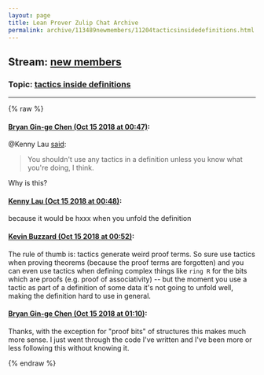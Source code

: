 ```yaml
---
layout: page
title: Lean Prover Zulip Chat Archive 
permalink: archive/113489newmembers/11204tacticsinsidedefinitions.html
---
```


## Stream: [new members](index.html)
### Topic: [tactics inside definitions](11204tacticsinsidedefinitions.html)

---


{% raw %}
#### [ Bryan Gin-ge Chen (Oct 15 2018 at 00:47)](https://leanprover.zulipchat.com/#narrow/stream/113489-new%20members/topic/tactics%20inside%20definitions/near/135796356):
<p><span class="user-mention" data-user-id="110064">@Kenny Lau</span> <a href="https://github.com/leanprover/mathlib/pull/421#discussion_r225011707" target="_blank" title="https://github.com/leanprover/mathlib/pull/421#discussion_r225011707">said</a>:</p>
<blockquote>
<p>You shouldn't use any tactics in a definition unless you know what you're doing, I think.</p>
</blockquote>
<p>Why is this?</p>

#### [ Kenny Lau (Oct 15 2018 at 00:48)](https://leanprover.zulipchat.com/#narrow/stream/113489-new%20members/topic/tactics%20inside%20definitions/near/135796362):
<p>because it would be hxxx when you unfold the definition</p>

#### [ Kevin Buzzard (Oct 15 2018 at 00:52)](https://leanprover.zulipchat.com/#narrow/stream/113489-new%20members/topic/tactics%20inside%20definitions/near/135796540):
<p>The rule of thumb is: tactics generate weird proof terms. So sure use tactics when proving theorems (because the proof terms are forgotten) and you can even use tactics when defining complex things like <code>ring R</code> for the bits which are proofs (e.g. proof of associativity) -- but the moment you use a tactic as part of a definition of some data it's not going to unfold well, making the definition hard to use in general.</p>

#### [ Bryan Gin-ge Chen (Oct 15 2018 at 01:10)](https://leanprover.zulipchat.com/#narrow/stream/113489-new%20members/topic/tactics%20inside%20definitions/near/135797057):
<p>Thanks, with the exception for "proof bits" of structures this makes much more sense. I just went through the code I've written and I've been more or less following this without knowing it.</p>


{% endraw %}
